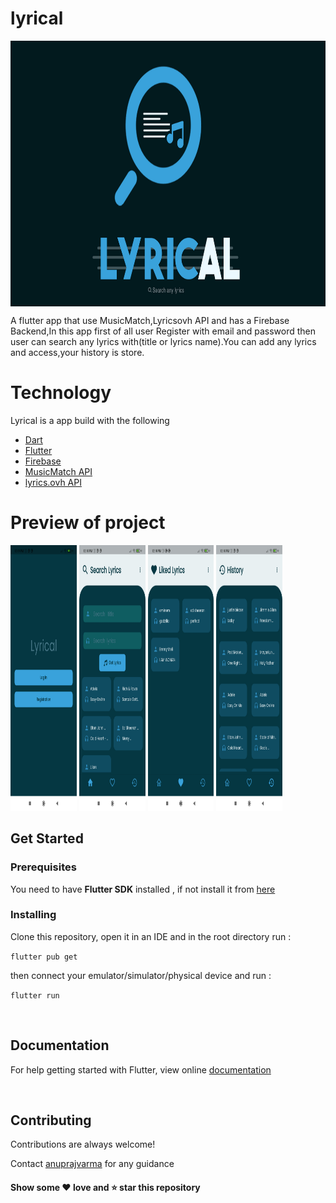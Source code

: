 # lyrical

<img align="center" src="readmeImage/Lyrical_banner.jpg" height="425"  width="100%">

A flutter app that use MusicMatch,Lyricsovh API and has a Firebase Backend,In this app first of all user Register with email and password then user can search any lyrics with(title or lyrics name).You can add any lyrics and access,your history is store.

# Technology

Lyrical is a app build with the following

- [Dart](https://dart.dev/guides)
- [Flutter](https://flutter.dev/)
- [Firebase](https://firebase.google.com/docs?gclsrc=ds&gclsrc=ds&gclid=CO2hw6mJ0fQCFRN1jgodSxgMEw)
- [MusicMatch API](https://developer.musixmatch.com/)
- [lyrics.ovh API](https://lyricsovh.docs.apiary.io/#)

# Preview of project

<img  src="readmeImage/Screenshot_2021-12-07-12-09-59-673_com.example.lyrical.jpg" height="425" width="21%"> <img  src="readmeImage/Screenshot_2021-12-07-12-10-34-552_com.example.lyrical.jpg" height="425"  width="21%"> <img  src="readmeImage/Screenshot_2021-12-07-12-10-42-485_com.example.lyrical.jpg" height="425"  width="21%"> <img  src="readmeImage/Screenshot_2021-12-07-12-10-52-590_com.example.lyrical.jpg" height="425"  width="21%">

## Get Started

### Prerequisites

You need to have **Flutter SDK** installed , if not install it from [here](https://flutter.dev/docs/get-started/install)

### Installing

Clone this repository, open it in an IDE and in the root directory run :

`flutter pub get`

then connect your emulator/simulator/physical device and run :

`flutter run`

<br>

## Documentation

For help getting started with Flutter, view online [documentation](https://flutter.dev/docs)

<br>

## Contributing

Contributions are always welcome!

Contact [anuprajvarma](https://github.com/anuprajvarma) for any guidance

#### Show some :heart: love and :star: star this repository
